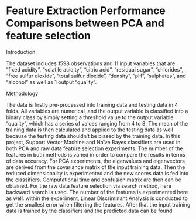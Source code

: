 # Feature Extraction Performance Comparisons between PCA and feature selection

Introduction

The dataset includes 1598 observations and 11 input variables that are “fixed acidity”,
“volatile acidity”, “citric acid”, “residual sugar”, “chlorides”, “free sulfur dioxide”, “total sulfur
dioxide”, “density”, “pH”, “sulphates”, and “alcohol” as well as 1 output “quality”.

Methodology

The data is firstly pre-processed into training data and testing data in 4 folds. All variables are
numerical, and the output variable is classified into a binary class by simply setting a threshold
value to the output variable “quality”, which has a series of values ranging from 4 to 8. The
mean of the training data is then calculated and applied to the testing data as well because the
testing data shouldn’t be biased by the training data. In this project, Support Vector Machine
and Naïve Bayes classifiers are used in both PCA and raw data feature selection experiments.
The number of the features in both methods is varied in order to compare the results in terms
of data accuracy.
For PCA experiments, the eigenvalues and eigenvectors are derived from the covariance matrix
of the input training data. Then the reduced dimensionality is experimented and the new scores
data is fed into the classifiers. Computational time and confusion matrix are then can be
obtained.
For the raw data feature selection via search method, here backward search is used. The
number of the features is experimented here as well. within the experiment, Linear
Discriminant Analysis is conducted to get the smallest error when filtering the features. After
that the input training data is trained by the classifiers and the predicted data can be found.
